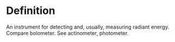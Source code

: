 # Definition

An instrument for detecting and, usually, measuring radiant energy.
Compare bolometer. See actinometer, photometer.
